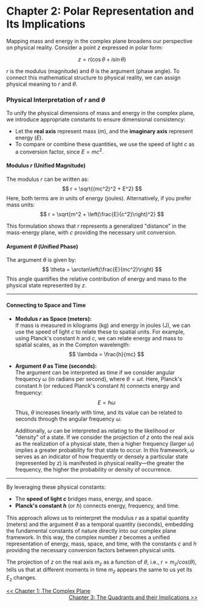# Chapter 2: Polar Representation and Its Implications

Mapping mass and energy in the complex plane broadens our perspective on physical reality. Consider a point $z$ expressed in polar form:

$$
z = r(\cos\theta + i\sin\theta)
$$

$r$ is the modulus (magnitude) and $\theta$ is the argument (phase angle). To connect this mathematical structure to physical reality, we can assign physical meaning to $r$ and $\theta$.

### Physical Interpretation of $r$ and $\theta$

To unify the physical dimensions of mass and energy in the complex plane, we introduce appropriate constants to ensure dimensional consistency:

- Let the **real axis** represent mass ($m$), and the **imaginary axis** represent energy ($E$).
- To compare or combine these quantities, we use the speed of light $c$ as a conversion factor, since $E = mc^2$.

#### Modulus $r$ (Unified Magnitude)

The modulus $r$ can be written as:
$$
r = \sqrt{(mc^2)^2 + E^2}
$$
Here, both terms are in units of energy (joules). Alternatively, if you prefer mass units:
$$
r = \sqrt{m^2 + \left(\frac{E}{c^2}\right)^2}
$$

This formulation shows that $r$ represents a generalized "distance" in the mass-energy plane, with $c$ providing the necessary unit conversion.

#### Argument $\theta$ (Unified Phase)

The argument $\theta$ is given by:
$$
\theta = \arctan\left(\frac{E}{mc^2}\right)
$$
This angle quantifies the relative contribution of energy and mass to the physical state represented by $z$.

---

#### Connecting to Space and Time

- **Modulus $r$ as Space (meters):**  
  If mass is measured in kilograms (kg) and energy in joules (J), we can use the speed of light $c$ to relate these to spatial units. For example, using Planck's constant $h$ and $c$, we can relate energy and mass to spatial scales, as in the Compton wavelength:
  $$
  \lambda = \frac{h}{mc}
  $$

- **Argument $\theta$ as Time (seconds):**  
  The argument can be interpreted as time if we consider angular frequency $\omega$ (in radians per second), where $\theta = \omega t$. Here, Planck's constant $h$ (or reduced Planck's constant $\hbar$) connects energy and frequency:
  $$
  E = \hbar \omega
  $$
  Thus, $\theta$ increases linearly with time, and its value can be related to seconds through the angular frequency $\omega$.

  Additionally, $\omega$ can be interpreted as relating to the likelihood or "density" of a state. If we consider the projection of $z$ onto the real axis as the realization of a physical state, then a higher frequency (larger $\omega$) implies a greater probability for that state to occur. In this framework, $\omega$ serves as an indicator of how frequently or densely a particular state (represented by $z$) is manifested in physical reality—the greater the frequency, the higher the probability or density of occurrence.

---

By leveraging these physical constants:

- The **speed of light $c$** bridges mass, energy, and space.
- **Planck's constant $h$** (or $\hbar$) connects energy, frequency, and time.

This approach allows us to reinterpret the modulus $r$ as a spatial quantity (meters) and the argument $\theta$ as a temporal quantity (seconds), embedding the fundamental constants of nature directly into our complex plane framework. In this way, the complex number $z$ becomes a unified representation of energy, mass, space, and time, with the constants $c$ and $h$ providing the necessary conversion factors between physical units.

The projection of $z$ on the real axis $m_z$ as a function of $\theta$, i.e., $r = m_z / cos(\theta)$, tells us that at different moments in time $m_z$ appears the same to us yet its $E_z$ changes.

<a href="./CHAPTER1.md" style="float:left">&lt;&lt; Chapter 1: The Complex Plane</a>
<a href="./CHAPTER3.md" style="float:right">Chapter 3: The Quadrants and their Implications &gt;&gt;</a>

